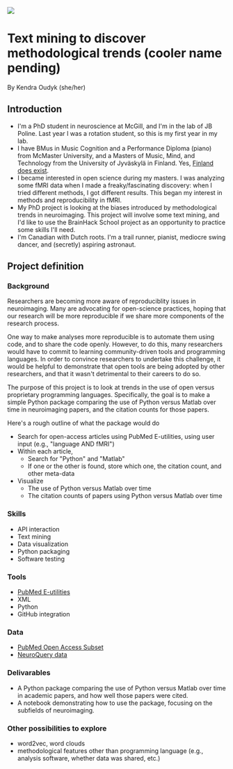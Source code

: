[![](https://img.shields.io/badge/Visit-our%20project%20page-ff69b4)](https://school.brainhackmtl.org/project/template)

# Text mining to discover methodological trends (cooler name pending)

By Kendra Oudyk (she/her)

## Introduction
- I'm a PhD student in neuroscience at McGill, and I'm in the lab of JB Poline. Last year I was a rotation student, so this is my first year in my lab.
- I have BMus in Music Cognition and a Performance Diploma (piano) from McMaster University, and a Masters of Music, Mind, and Technology from the University of Jyv&auml;skyl&auml; in Finland. Yes, [Finland does exist](https://theculturetrip.com/europe/finland/articles/does-finland-exist-many-dont-think-so/).
- I became interested in open science during my masters. I was analyzing some fMRI data when I made a freaky/fascinating discovery: when I tried different methods, I got different results. This began my interest in methods and reproducibility in fMRI.
- My PhD project is looking at the biases introduced by methodological trends in neuroimaging. This project will involve some text mining, and I'd like to use the BrainHack School project as an opportunity to practice some skills I'll need.
- I'm Canadian with Dutch roots. I'm a trail runner, pianist, mediocre swing dancer, and (secretly) aspiring astronaut.

## Project definition

### Background

Researchers are becoming more aware of reproduciblity issues in neuroimaging. Many are advocating for open-science practices, hoping that our research will be more reproducible if we share more components of the research process.

One way to make analyses more reproducible is to automate them using code, and to share the code openly. However, to do this, many researchers would have to commit to learning community-driven tools and programming languages. In order to convince researchers to undertake this challenge, it would be helpful to demonstrate that open tools are being adopted by other researchers, and that it wasn't detrimental to their careers to do so.

The purpose of this project is to look at trends in the use of open versus proprietary programming languages. Specifically, the goal is to make a simple Python package comparing the use of Python versus Matlab over time in neuroimaging papers, and the citation counts for those papers.

Here's a rough outline of what the package would do
- Search for open-access articles using PubMed E-utilities, using user input (e.g., "language AND fMRI")
- Within each article,
  - Search for "Python" and "Matlab"
  - If one or the other is found, store which one, the citation count, and other meta-data
- Visualize
  - The use of Python versus Matlab over time
  - The citation counts of papers using Python versus Matlab over time

### Skills
- API interaction
- Text mining
- Data visualization
- Python packaging
- Software testing

### Tools
- [PubMed E-utilities](https://www.ncbi.nlm.nih.gov/books/NBK25501/)
- XML
- Python
- GitHub integration

### Data
- [PubMed Open Access Subset](https://www.ncbi.nlm.nih.gov/pmc/tools/openftlist/)
- [NeuroQuery data](https://github.com/neuroquery/neuroquery_data)

### Delivarables
- A Python package comparing the use of Python versus Matlab over time in academic papers, and how well those papers were cited.
- A notebook demonstrating how to use the package, focusing on the subfields of neuroimaging.

### Other possibilities to explore
- word2vec, word clouds
- methodological features other than programming language (e.g., analysis software, whether data was shared, etc.)

